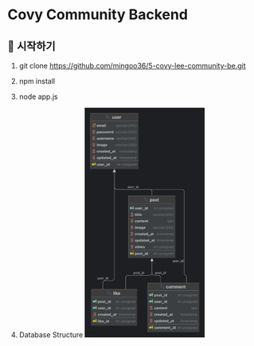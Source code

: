 # Covy Community Backend

## 🚀 시작하기

1. git clone https://github.com/mingoo36/5-covy-lee-community-be.git

2. npm install
   
3. node app.js

4. Database Structure
   <img src="./community_DB.png" alt="Database Structure" width="50%">
